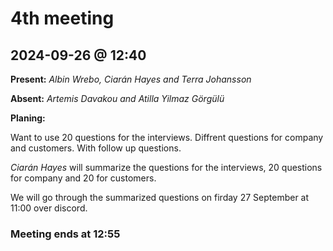# 4th meeting 
## 2024-09-26 @ 12:40

**Present:**
*Albin Wrebo, 
Ciarán Hayes and 
Terra Johansson*

**Absent:**
*Artemis Davakou and
Atilla Yilmaz Görgülü*

**Planing:**

Want to use 20 questions for the interviews. Diffrent questions for company and customers. With follow up questions.

*Ciarán Hayes* will summarize the questions for the interviews, 20 questions for company and 20 for customers. 

We will go through the summarized questions on firday 27 September at 11:00 over discord.

### Meeting ends at 12:55


